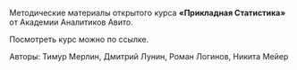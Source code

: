 Методические материалы открытого курса **«Прикладная Статистика»** от Академии Аналитиков Авито.

Посмотреть курс можно по ссылке.

Авторы: Тимур Мерлин, Дмитрий Лунин, Роман Логинов, Никита Мейер
